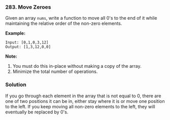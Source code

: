 ### 283. Move Zeroes

Given an array `nums`, write a function to move all 0's to the end of it while maintaining the relative order of the non-zero elements.

**Example:**
```
Input: [0,1,0,3,12]
Output: [1,3,12,0,0]
```

**Note:**
1. You must do this in-place without making a copy of the array.
2. Minimize the total number of operations.

### Solution
If you go through each element in the array that is not equal to 0, there are one of two positions it can be in, either stay where it is or move one position to the left. If you keep moving all non-zero elements to the left, they will eventually be replaced by 0's.

